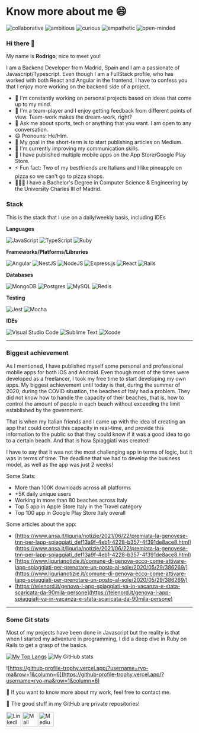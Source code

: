 # Know more about me 😄

![collaborative](https://img.shields.io/badge/-collaborative-green)
![ambitious](https://img.shields.io/badge/-ambitious-blue)
![curious](https://img.shields.io/badge/-curious-orange)
![empathetic](https://img.shields.io/badge/-empathetic-purple)
![open-minded](https://img.shields.io/badge/-open--minded-9cf)


### Hi there 👋

My name is **Rodrigo**, nice to meet you! 

I am a Backend Developer from Madrid, Spain and I am a passionate of Javascript/Typescript. Even though I am a FullStack profile, who has worked with both React and Angular in the frontend, I have to confess you that I enjoy more working on the backend side of a project.

- 🔭 I'm constantly working on personal projects based on ideas that come up to my mind.
- 👥 I'm a team-player and I enjoy getting feedback from different points of view. Team-work makes the dream-work, right?
- 💬 Ask me about sports, tech or anything that you want. I am open to any conversation.
- 😄 Pronouns: He/Him.
- 📅 My goal in the short-term is to start publishing articles on Medium.
- 🌱 I'm currently improving my communication skills.
- 📱 I have published multiple mobile apps on the App Store/Google Play Store.
- ⚡ Fun fact: Two of my bestfriends are Italians and I like pineapple on pizza so we can't go to pizza shops.
- 👨🏻‍🏫 I have a Bachelor's Degree in Computer Science & Engineering by the University Charles III of Madrid.


### Stack

This is the stack that I use on a daily/weekly basis, including IDEs

**Languages**

![JavaScript](https://img.shields.io/badge/javascript-%23323330.svg?style=for-the-badge&logo=javascript&logoColor=%23F7DF1E)
![TypeScript](https://img.shields.io/badge/typescript-%23007ACC.svg?style=for-the-badge&logo=typescript&logoColor=white)
![Ruby](https://img.shields.io/badge/ruby-%23CC342D.svg?style=for-the-badge&logo=ruby&logoColor=white)

**Frameworks/Platforms/Libraries**

![Angular](https://img.shields.io/badge/angular-%23DD0031.svg?style=for-the-badge&logo=angular&logoColor=white)
![NestJS](https://img.shields.io/badge/nestjs-%23E0234E.svg?style=for-the-badge&logo=nestjs&logoColor=white)
![NodeJS](https://img.shields.io/badge/node.js-6DA55F?style=for-the-badge&logo=node.js&logoColor=white)
![Express.js](https://img.shields.io/badge/express.js-%23404d59.svg?style=for-the-badge&logo=express&logoColor=%2361DAFB)
![React](https://img.shields.io/badge/react-%2320232a.svg?style=for-the-badge&logo=react&logoColor=%2361DAFB)
![Rails](https://img.shields.io/badge/rails-%23CC0000.svg?style=for-the-badge&logo=ruby-on-rails&logoColor=white)

**Databases**

![MongoDB](https://img.shields.io/badge/MongoDB-%234ea94b.svg?style=for-the-badge&logo=mongodb&logoColor=white)
![Postgres](https://img.shields.io/badge/postgres-%23316192.svg?style=for-the-badge&logo=postgresql&logoColor=white)
![MySQL](https://img.shields.io/badge/mysql-%2300f.svg?style=for-the-badge&logo=mysql&logoColor=white)
![Redis](https://img.shields.io/badge/redis-%23DD0031.svg?style=for-the-badge&logo=redis&logoColor=white)

**Testing**

![Jest](https://img.shields.io/badge/-jest-%23C21325?style=for-the-badge&logo=jest&logoColor=white)
![Mocha](https://img.shields.io/badge/-mocha-%238D6748?style=for-the-badge&logo=mocha&logoColor=white)

**IDEs**

![Visual Studio Code](https://img.shields.io/badge/VisualStudioCode-0078d7.svg?style=for-the-badge&logo=visual-studio-code&logoColor=white)
![Sublime Text](https://img.shields.io/badge/sublime_text-%23575757.svg?style=for-the-badge&logo=sublime-text&logoColor=important)
![Xcode](https://img.shields.io/badge/Xcode-007ACC?style=for-the-badge&logo=Xcode&logoColor=white)

---

### Biggest achievement

As I mentioned, I have published myself some personal and professional mobile apps for both iOS and Android. Even though most of the times were developed as a freelancer, I took my free time to start developing my own apps. My biggest achievement until today is that, during the summer of 2020, during the COVID situation, the beaches of Italy had a problem. They did not know how to handle the capacity of their beaches, that is, how to control the amount of people in each beach without exceeding the limit established by the government. 

That is when my Italian friends and I came up with the idea of creating an app that could control this capacity in real-time, and provide this information to the public so that they could know if it was a good idea to go to a certain beach. And that is how Spiaggiati was created!

I have to say that it was not the most challenging app in terms of logic, but it was in terms of time. The deadline that we had to develop the business model, as well as the app was just 2 weeks! 


Some Stats:

- More than 100K downloads across all platforms
- +5K daily unique users
- Working in more than 80 beaches across Italy 
- Top 5 app in Apple Store Italy in the Travel category
- Top 100 app in Google Play Store Italy overall


Some articles about the app:

- [https://www.ansa.it/liguria/notizie/2021/06/22/premiata-la-genovese-tnn-per-lapp-spiaggiati_def13a9f-4eb1-4228-b357-4f391de8ace8.html](https://www.ansa.it/liguria/notizie/2021/06/22/premiata-la-genovese-tnn-per-lapp-spiaggiati_def13a9f-4eb1-4228-b357-4f391de8ace8.html)
- [https://www.ligurianotizie.it/comune-di-genova-ecco-come-attivare-lapp-spiaggiati-per-prenotare-un-posto-al-sole/2020/05/29/386269/](https://www.ligurianotizie.it/comune-di-genova-ecco-come-attivare-lapp-spiaggiati-per-prenotare-un-posto-al-sole/2020/05/29/386269/)
- [https://telenord.it/genova-l-app-spiaggiati-va-in-vacanza-e-stata-scaricata-da-90mila-persone](https://telenord.it/genova-l-app-spiaggiati-va-in-vacanza-e-stata-scaricata-da-90mila-persone)


---

### Some Git stats

Most of my projects have been done in Javascript but the reality is that when I started my adventure in programming, I did a deep dive in Ruby on Rails to get a grasp of the basics.

[![My Top Langs](https://github-readme-stats.vercel.app/api/top-langs/?username=rluque8&layout=compact)](https://github.com/anuraghazra/github-readme-stats&layout=compact)
![My GitHub stats](https://github-readme-stats.vercel.app/api?username=rluque8&show_icons=true&count_private=true)

![https://github-profile-trophy.vercel.app/?username=ryo-ma&row=1&column=6](https://github-profile-trophy.vercel.app/?username=ryo-ma&row=1&column=6)


📩 If you want to know more about my work, feel free to contact me. 

🚀 The good stuff in my GitHub are private repositories!

<a href="https://www.linkedin.com/in/rodrigo-luque-cuesta/" target="_blank"><img src="https://upload.wikimedia.org/wikipedia/commons/thumb/c/ca/LinkedIn_logo_initials.png/480px-LinkedIn_logo_initials.png" alt="LinkedIn" width="40"></a>
<a href="mailto:rafarod8@gmail.com" target="_blank"><img src="https://i.pinimg.com/originals/8f/c3/7b/8fc37b74b608a622588fbaa361485f32.png" alt="Mail" width="40"></a>
<a href="https://roluquec.medium.com/" target="_blank"><img src="https://upload.wikimedia.org/wikipedia/commons/thumb/e/ec/Medium_logo_Monogram.svg/1200px-Medium_logo_Monogram.svg.png" alt="Medium" width="40"></a>
